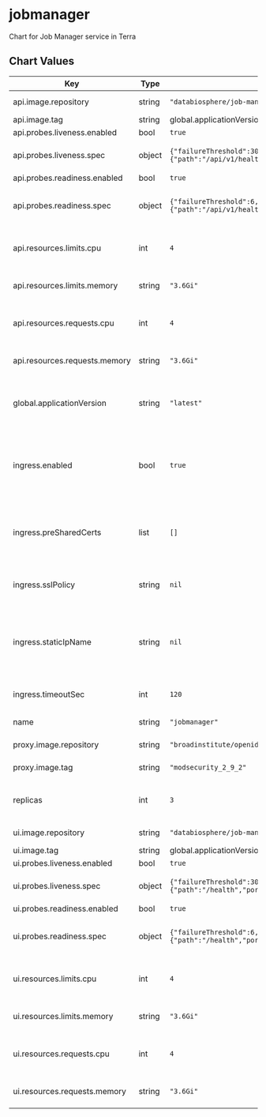 jobmanager
==========

Chart for Job Manager service in Terra



## Chart Values

| Key | Type | Default | Description |
|-----|------|---------|-------------|
| api.image.repository | string | `"databiosphere/job-manager-api-cromwell"` | Image repository |
| api.image.tag | string | global.applicationVersion | Image tag. |
| api.probes.liveness.enabled | bool | `true` |  |
| api.probes.liveness.spec | object | `{"failureThreshold":30,"httpGet":{"path":"/api/v1/health","port":8190},"periodSeconds":10,"successThreshold":1,"timeoutSeconds":5}` | Kubernetes spec for liveness probe |
| api.probes.readiness.enabled | bool | `true` |  |
| api.probes.readiness.spec | object | `{"failureThreshold":6,"httpGet":{"path":"/api/v1/health","port":8190},"periodSeconds":10,"successThreshold":1,"timeoutSeconds":5}` | Kubernetes spec for readiness probe |
| api.resources.limits.cpu | int | `4` | Number of CPU units to limit the deployment to |
| api.resources.limits.memory | string | `"3.6Gi"` | Memory to limit the deployment to |
| api.resources.requests.cpu | int | `4` | Number of CPU units to request for the deployment |
| api.resources.requests.memory | string | `"3.6Gi"` | Memory to request for the deployment |
| global.applicationVersion | string | `"latest"` | What version of the jobmanager application to deploy |
| ingress.enabled | bool | `true` | Whether to create Ingress and associated Service, FrontendConfig and BackendConfig |
| ingress.preSharedCerts | list | `[]` | Array of pre-shared GCP SSL certificate names to associate with the Ingress |
| ingress.sslPolicy | string | `nil` | Name of a GCP SSL policy to associate with the Ingress |
| ingress.staticIpName | string | `nil` | Required. Name of the static IP, allocated in GCP, to associate with the Ingress |
| ingress.timeoutSec | int | `120` | Load balancer backend timeout |
| name | string | `"jobmanager"` | Name for this deployment |
| proxy.image.repository | string | `"broadinstitute/openidc-proxy"` | Image repository |
| proxy.image.tag | string | `"modsecurity_2_9_2"` | (string) Image tag. |
| replicas | int | `3` | Number of API replicas to spin up in the deployment |
| ui.image.repository | string | `"databiosphere/job-manager-ui"` | Image repository |
| ui.image.tag | string | global.applicationVersion | Image tag. |
| ui.probes.liveness.enabled | bool | `true` |  |
| ui.probes.liveness.spec | object | `{"failureThreshold":30,"httpGet":{"path":"/health","port":8000},"periodSeconds":10,"successThreshold":1,"timeoutSeconds":5}` | Kubernetes spec for liveness probe |
| ui.probes.readiness.enabled | bool | `true` |  |
| ui.probes.readiness.spec | object | `{"failureThreshold":6,"httpGet":{"path":"/health","port":8000},"periodSeconds":10,"successThreshold":1,"timeoutSeconds":5}` | Kubernetes spec for readiness probe |
| ui.resources.limits.cpu | int | `4` | Number of CPU units to limit the deployment to |
| ui.resources.limits.memory | string | `"3.6Gi"` | Memory to limit the deployment to |
| ui.resources.requests.cpu | int | `4` | Number of CPU units to request for the deployment |
| ui.resources.requests.memory | string | `"3.6Gi"` | Memory to request for the deployment |
